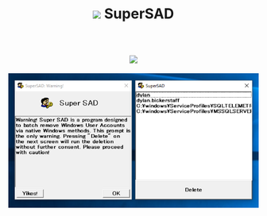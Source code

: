 <h1 align="center">
  <img height="20" src="https://raw.githubusercontent.com/belowaverage-org/SuperSAD/master/SuperSAD/Resources/icon.ico">
  SuperSAD
</h1>
<br><br>
<p align="center">
  <img height="48" src="https://raw.githubusercontent.com/belowaverage-org/SuperSAD/master/SuperSAD/Resources/icon.ico">
  <br><br>
  <img src="https://raw.githubusercontent.com/krisdb2009/documentation/master/images/supersad.png">
</p>
